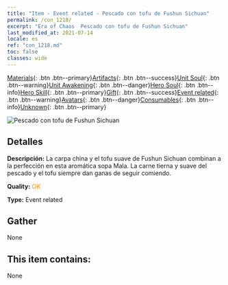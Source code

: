 ```yaml
---
title: "Item - Event related - Pescado con tofu de Fushun Sichuan"
permalink: /con_1218/
excerpt: "Era of Chaos  Pescado con tofu de Fushun Sichuan"
last_modified_at: 2021-07-14
locale: es
ref: "con_1218.md"
toc: false
classes: wide
---
```

 [Materials](/ItemsES/){: .btn .btn--primary}[Artifacts](/ItemsES/Artifacts/){: .btn .btn--success}[Unit Soul](/ItemsES/UnitSoul/){: .btn .btn--warning}[Unit Awakening](/ItemsES/UnitAwakening/){: .btn .btn--danger}[Hero Soul](/ItemsES/HeroSoul/){: .btn .btn--info}[Hero Skill](/ItemsES/HeroSkill/){: .btn .btn--primary}[Gift](/ItemsES/Gift/){: .btn .btn--success}[Event related](/ItemsES/Events/){: .btn .btn--warning}[Avatars](/ItemsES/Avatars/){: .btn .btn--danger}[Consumables](/ItemsES/Consumables/){: .btn .btn--info}[Unknown](/ItemsES/Unknown/){: .btn .btn--primary}

 ![Pescado con tofu de Fushun Sichuan](/images/t/i_81522331.png)

## Detalles
 **Descripción:** La carpa china y el tofu suave de Fushun Sichuan combinan a la perfección en esta aromática sopa Mala. La carne tierna y suave del pescado y el tofu siempre dan ganas de seguir comiendo.

 **Quality:** <span style="color: #FF8C00">OK</span>

 **Type:** Event related

## Gather

  None

## This item contains:

  None

